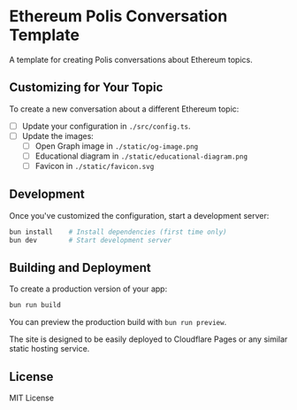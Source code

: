 # Ethereum Polis Conversation Template

A template for creating Polis conversations about Ethereum topics.

## Customizing for Your Topic

To create a new conversation about a different Ethereum topic:

- [ ] Update your configuration in `./src/config.ts`.
- [ ] Update the images:
  - [ ] Open Graph image in `./static/og-image.png`
  - [ ] Educational diagram in `./static/educational-diagram.png`
  - [ ] Favicon in `./static/favicon.svg`

## Development

Once you've customized the configuration, start a development server:

```bash
bun install    # Install dependencies (first time only)
bun dev        # Start development server
```

## Building and Deployment

To create a production version of your app:

```bash
bun run build
```

You can preview the production build with `bun run preview`.

The site is designed to be easily deployed to Cloudflare Pages or any similar static hosting service.

## License

MIT License
